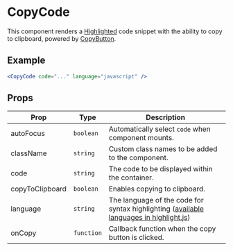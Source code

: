 # CopyCode

This component renders a [Highlighted](../Highlight) code snippet with the ability to copy to clipboard, powered by [CopyButton](../CopyButton).

## Example

```jsx
<CopyCode code="..." language="javascript" />
```

## Props

| Prop            | Type       | Description                                                                                                                                                     |
| --------------- | ---------- | --------------------------------------------------------------------------------------------------------------------------------------------------------------- |
| autoFocus       | `boolean`  | Automatically select `code` when component mounts.                                                                                                              |
| className       | `string`   | Custom class names to be added to the component.                                                                                                                |
| code            | `string`   | The code to be displayed within the container.                                                                                                                  |
| copyToClipboard | `boolean`  | Enables copying to clipboard.                                                                                                                                   |
| language        | `string`   | The language of the code for syntax highlighting ([available languages in highlight.js](https://github.com/highlightjs/highlight.js/tree/master/src/languages)) |
| onCopy          | `function` | Callback function when the copy button is clicked.                                                                                                              |
